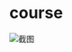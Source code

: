 # course
![截图](http://a1.qpic.cn/psb?/V12H6OJI27nbST/14n8JS7*9wFXO9LKY6wVfuXRH8gS4LmabzKP0FcDBHo!/b/dOQAAAAAAAAA&bo=VgLBAAAAAAADB7c!&rf=viewer_4
"截图")

